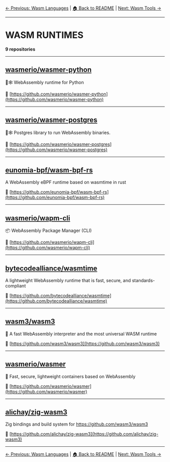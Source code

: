 [← Previous: Wasm Languages](wasm-languages.txt) | [🏠 Back to README](../README.md) | [Next: Wasm Tools →](wasm-tools.txt)

---

# WASM RUNTIMES

**9 repositories**

---

## [wasmerio/wasmer-python](https://github.com/wasmerio/wasmer-python)

🐍🕸 WebAssembly runtime for Python

🔗 [https://github.com/wasmerio/wasmer-python](https://github.com/wasmerio/wasmer-python)

---

## [wasmerio/wasmer-postgres](https://github.com/wasmerio/wasmer-postgres)

💽🕸 Postgres library to run WebAssembly binaries.

🔗 [https://github.com/wasmerio/wasmer-postgres](https://github.com/wasmerio/wasmer-postgres)

---

## [eunomia-bpf/wasm-bpf-rs](https://github.com/eunomia-bpf/wasm-bpf-rs)

A WebAssembly eBPF runtime based on wasmtime in rust

🔗 [https://github.com/eunomia-bpf/wasm-bpf-rs](https://github.com/eunomia-bpf/wasm-bpf-rs)

---

## [wasmerio/wapm-cli](https://github.com/wasmerio/wapm-cli)

📦 WebAssembly Package Manager (CLI)

🔗 [https://github.com/wasmerio/wapm-cli](https://github.com/wasmerio/wapm-cli)

---

## [bytecodealliance/wasmtime](https://github.com/bytecodealliance/wasmtime)

A lightweight WebAssembly runtime that is fast, secure, and standards-compliant

🔗 [https://github.com/bytecodealliance/wasmtime](https://github.com/bytecodealliance/wasmtime)

---

## [wasm3/wasm3](https://github.com/wasm3/wasm3)

🚀 A fast WebAssembly interpreter and the most universal WASM runtime

🔗 [https://github.com/wasm3/wasm3](https://github.com/wasm3/wasm3)

---

## [wasmerio/wasmer](https://github.com/wasmerio/wasmer)

🚀 Fast, secure, lightweight containers based on WebAssembly

🔗 [https://github.com/wasmerio/wasmer](https://github.com/wasmerio/wasmer)

---

## [alichay/zig-wasm3](https://github.com/alichay/zig-wasm3)

Zig bindings and build system for https://github.com/wasm3/wasm3

🔗 [https://github.com/alichay/zig-wasm3](https://github.com/alichay/zig-wasm3)

---


[← Previous: Wasm Languages](wasm-languages.txt) | [🏠 Back to README](../README.md) | [Next: Wasm Tools →](wasm-tools.txt)
